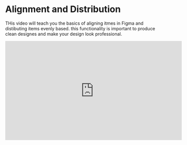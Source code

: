 # Alignment and Distribution
THis video will teach you the basics of aligning itmes in Figma and distibuting items evenly based. this functionality is important to produce clean designes and make your design look professional.


<iframe width="560" height="315" src="https://www.youtube.com/embed/qQyaPqem0TA?si=1MOlZiywjHEDv6N_" title="YouTube video player" frameborder="0" allow="accelerometer; autoplay; clipboard-write; encrypted-media; gyroscope; picture-in-picture; web-share" allowfullscreen></iframe>

